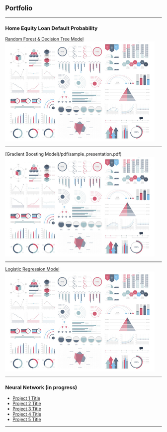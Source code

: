 ## Portfolio

---

### Home Equity Loan Default Probability

[Random Forest & Decision Tree Model](/sample_page)
<img src="images/dummy_thumbnail.jpg?raw=true"/>

---
[Gradient Boosting Model(/pdf/sample_presentation.pdf)
<img src="images/dummy_thumbnail.jpg?raw=true"/>

---
[Logistic Regression Model](http://example.com/)
<img src="images/dummy_thumbnail.jpg?raw=true"/>

---

### Neural Network (in progress)

- [Project 1 Title](http://example.com/)
- [Project 2 Title](http://example.com/)
- [Project 3 Title](http://example.com/)
- [Project 4 Title](http://example.com/)
- [Project 5 Title](http://example.com/)

---

<!-- Remove above link if you don't want to attibute -->
